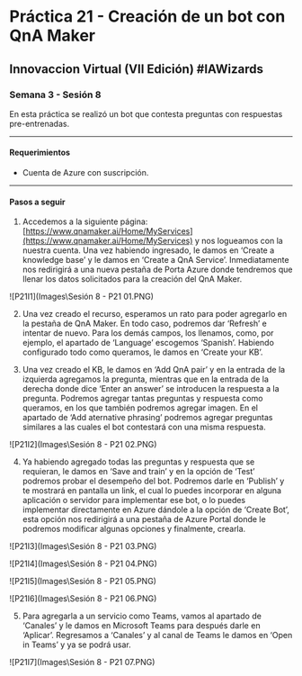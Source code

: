 # Práctica 21 - Creación de un bot con QnA Maker

## Innovaccion Virtual (VII Edición) #IAWizards

### Semana 3 - Sesión 8

En esta práctica se realizó un bot que contesta preguntas con respuestas pre-entrenadas.

------------------------------------------------------

#### Requerimientos
- Cuenta de Azure con suscripción. 

-------------------------------------------------------

#### Pasos a seguir

1. Accedemos a la siguiente página: [https://www.qnamaker.ai/Home/MyServices](https://www.qnamaker.ai/Home/MyServices) y nos logueamos con la nuestra cuenta. Una vez habiendo ingresado, le damos en ‘Create a knowledge base’ y le damos en ‘Create a QnA Service’. Inmediatamente nos redirigirá a una nueva pestaña de Porta Azure donde tendremos que llenar los datos solicitados para la creación del QnA Maker.

![P21I1](Images\Sesión 8 - P21 01.PNG)

2. Una vez creado el recurso, esperamos un rato para poder agregarlo en la pestaña de QnA Maker. En todo caso, podremos dar ‘Refresh’ e intentar de nuevo. Para los demás campos, los llenamos, como, por ejemplo, el apartado de ‘Language’ escogemos ‘Spanish’. Habiendo configurado todo como queramos, le damos en ‘Create your KB’.

3. Una vez creado el KB, le damos en ‘Add QnA pair’ y en la entrada de la izquierda agregamos la pregunta, mientras que en la entrada de la derecha donde dice ‘Enter an answer’ se introducen la respuesta a la pregunta. Podremos agregar tantas preguntas y respuesta como queramos, en los que también podremos agregar imagen. En el apartado de ‘Add aternative phrasing’ podremos agregar preguntas similares a las cuales el bot contestará con una misma respuesta.

![P21I2](Images\Sesión 8 - P21 02.PNG)

4. Ya habiendo agregado todas las preguntas y respuesta que se requieran, le damos en ‘Save and train’ y en la opción de ‘Test’ podremos probar el desempeño del bot. Podremos darle en ‘Publish’ y te mostrará en pantalla un link, el cual lo puedes incorporar en alguna aplicación o servidor para implementar ese bot, o lo puedes implementar directamente en Azure dándole a la opción de ‘Create Bot’, esta opción nos redirigirá a una pestaña de Azure Portal donde le podremos modificar algunas opciones y finalmente, crearla.

![P21I3](Images\Sesión 8 - P21 03.PNG)

![P21I4](Images\Sesión 8 - P21 04.PNG)

![P21I5](Images\Sesión 8 - P21 05.PNG)

![P21I6](Images\Sesión 8 - P21 06.PNG)

5. Para agregarla a un servicio como Teams, vamos al apartado de ‘Canales’ y le damos en Microsoft Teams para después darle en ‘Aplicar’. Regresamos a ‘Canales’ y al canal de Teams le damos en ‘Open in Teams’ y ya se podrá usar.

![P21I7](Images\Sesión 8 - P21 07.PNG)